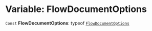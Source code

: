 # Variable: FlowDocumentOptions

`Const` **FlowDocumentOptions**: typeof [`FlowDocumentOptions`](/auto-docs/document/variables/FlowDocumentOptions-1.md)
